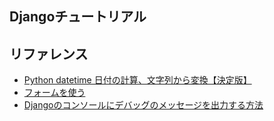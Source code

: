 ## Djangoチュートリアル

## リファレンス
- [Python datetime 日付の計算、文字列から変換【決定版】](https://qiita.com/7110/items/4ece0ce9be0ce910ee90)
- [フォームを使う](https://docs.djangoproject.com/ja/2.1/topics/forms/)
- [Djangoのコンソールにデバッグのメッセージを出力する方法](https://qiita.com/NoriakiOshita/items/7716c6e46338768467eb)
